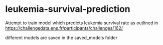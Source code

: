 # leukemia-survival-prediction
Attempt to train model which predicts leukemia survival rate as outlined in https://challengedata.ens.fr/participants/challenges/162/

different models are saved in the saved_models folder
